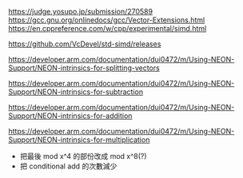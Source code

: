 https://judge.yosupo.jp/submission/270589
https://gcc.gnu.org/onlinedocs/gcc/Vector-Extensions.html
https://en.cppreference.com/w/cpp/experimental/simd.html

https://github.com/VcDevel/std-simd/releases

https://developer.arm.com/documentation/dui0472/m/Using-NEON-Support/NEON-intrinsics-for-splitting-vectors

https://developer.arm.com/documentation/dui0472/m/Using-NEON-Support/NEON-intrinsics-for-subtraction

https://developer.arm.com/documentation/dui0472/m/Using-NEON-Support/NEON-intrinsics-for-addition

https://developer.arm.com/documentation/dui0472/m/Using-NEON-Support/NEON-intrinsics-for-multiplication

- 把最後 mod x^4 的部份改成 mod x^8(?)
- 把 conditional add 的次數減少
